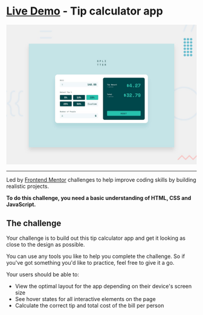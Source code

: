 # [Live Demo](https://davidyoon1001.github.io/tip-calculator-app/) - Tip calculator app

![Design preview for the Tip calculator app coding challenge](./design/desktop-preview.jpg)

---

Led by [Frontend Mentor](https://www.frontendmentor.io) challenges to help improve coding skills by building realistic projects.

**To do this challenge, you need a basic understanding of HTML, CSS and JavaScript.**

## The challenge

Your challenge is to build out this tip calculator app and get it looking as close to the design as possible.

You can use any tools you like to help you complete the challenge. So if you've got something you'd like to practice, feel free to give it a go.

Your users should be able to:

- View the optimal layout for the app depending on their device's screen size
- See hover states for all interactive elements on the page
- Calculate the correct tip and total cost of the bill per person

